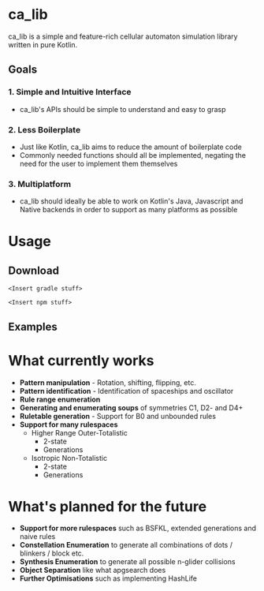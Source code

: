 # ca_lib

ca_lib is a simple and feature-rich cellular automaton simulation library written in pure Kotlin.

## Goals
### 1. Simple and Intuitive Interface

* ca_lib's APIs should be simple to understand and easy to grasp

### 2. Less Boilerplate

* Just like Kotlin, ca_lib aims to reduce the amount of boilerplate code
* Commonly needed functions should all be implemented, negating the need for the user to implement them themselves

### 3. Multiplatform

* ca_lib should ideally be able to work on Kotlin's Java, Javascript and Native backends in order to support as many platforms as possible


# Usage

## Download

```
<Insert gradle stuff>
```


```
<Insert npm stuff>
```

## Examples



# What currently works
- **Pattern manipulation** - Rotation, shifting, flipping, etc.
- **Pattern identification** - Identification of spaceships and oscillator
- **Rule range enumeration**
- **Generating and enumerating soups** of symmetries C1, D2- and D4+
- **Ruletable generation** - Support for B0 and unbounded rules
- **Support for many rulespaces**
  - Higher Range Outer-Totalistic
    - 2-state
    - Generations
  - Isotropic Non-Totalistic
    - 2-state
    - Generations

# What's planned for the future
- **Support for more rulespaces** such as BSFKL, extended generations and naive rules
- **Constellation Enumeration** to generate all combinations of dots / blinkers / block etc.
- **Synthesis Enumeration** to generate all possible n-glider collisions
- **Object Separation** like what apgsearch does
- **Further Optimisations** such as implementing HashLife
